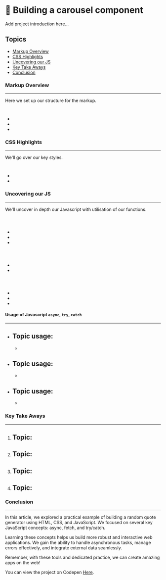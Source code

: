 # 🧩 Building a carousel component

Add project introduction here...

## Topics
- [Markup Overview](#markup-overview)
- [CSS Highlights](#css-highlights)
- [Uncovering our JS](#uncovering-our-js)
- [Key Take Aways](#key-take-aways)
- [Conclusion](#conclusion)

### Markup Overview

___

Here we set up our structure for the markup. 

```HTML



```

- 
- 
- 

### CSS Highlights

___

We'll go over our key styles.


```CSS



```

- 
- 

### Uncovering our JS

___

We'll uncover in depth our Javascript with utilisation of our functions.

```JS



```

- 
- 
- 

```JS



```

- 
- 

```JS



```

- 
- 
- 


#### Usage of Javascript `async`, `try`, `catch`

---

- Topic usage:
    - 
    - 
- Topic usage:
    - 
    - 
- Topic usage:
    - 
    - 

### Key Take Aways
___

1. Topic:
    - 

2. Topic:
    - 

3. Topic:
    - 

4. Topic:
    - 

### Conclusion
___

In this article, we explored a practical example of building a random quote generator using HTML, CSS, and JavaScript. We focused on several key JavaScript concepts: async, fetch, and try/catch.

Learning these concepts helps us build more robust and interactive web applications. We gain the ability to handle asynchronous tasks, manage errors effectively, and integrate external data seamlessly.

Remember, with these tools and dedicated practice, we can create amazing apps on the web!

You can view the project on Codepen [Here](). 
